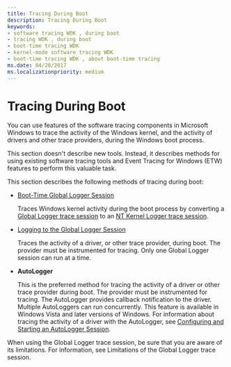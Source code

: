 ```yaml
---
title: Tracing During Boot
description: Tracing During Boot
keywords:
- software tracing WDK , during boot
- tracing WDK , during boot
- boot-time tracing WDK
- kernel-mode software tracing WDK
- boot-time tracing WDK , about boot-time tracing
ms.date: 04/20/2017
ms.localizationpriority: medium
---
```


# Tracing During Boot


You can use features of the software tracing components in Microsoft Windows to trace the activity of the Windows kernel, and the activity of drivers and other trace providers, during the Windows boot process.

This section doesn't describe new tools. Instead, it describes methods for using existing software tracing tools and Event Tracing for Windows (ETW) features to perform this valuable task.

This section describes the following methods of tracing during boot:

-   [Boot-Time Global Logger Session](boot-time-global-logger-session.md)

    Traces Windows kernel activity during the boot process by converting a [Global Logger trace session](global-logger-trace-session.md) to an [NT Kernel Logger trace session](nt-kernel-logger-trace-session.md).

-   [Logging to the Global Logger Session](logging-to-the-global-logger-session.md)

    Traces the activity of a driver, or other trace provider, during boot. The provider must be instrumented for tracing. Only one Global Logger session can run at a time. 

-   **AutoLogger**

    This is the preferred method for tracing the activity of a driver or other trace provider during boot. The provider must be instrumented for tracing. The AutoLogger provides callback notification to the driver. Multiple AutoLoggers can run concurrently. This feature is available in Windows Vista and later versions of Windows. For information about tracing the activity of a driver with the AutoLogger, see [Configuring and Starting an AutoLogger Session](/windows/win32/etw/configuring-and-starting-an-autologger-session).

When using the Global Logger trace session, be sure that you are aware of its limitations. For information, see Limitations of the Global Logger trace session.

 

